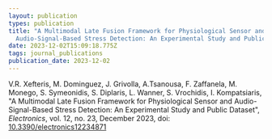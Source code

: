 ```yaml
---
layout: publication
types: publication
title: "A Multimodal Late Fusion Framework for Physiological Sensor and
  Audio-Signal-Based Stress Detection: An Experimental Study and Public Dataset"
date: 2023-12-02T15:09:18.775Z
tags: journal_publications
publication_date: 2023-12-02
---
```

<!--StartFragment-->

V.R. Xefteris, M. Dominguez, J. Grivolla, A.Tsanousa, F. Zaffanela, Μ. Monego, S. Symeonidis, S. Diplaris, L. Wanner, S. Vrochidis, I. Kompatsiaris, "A Multimodal Late Fusion Framework for Physiological Sensor and Audio-Signal-Based Stress Detection: An Experimental Study and Public Dataset", *Electronics*, vol. 12, no. 23, December 2023, doi: [10.3390/electronics12234871](https://www.mdpi.com/2079-9292/12/23/4871)

<!--EndFragment-->